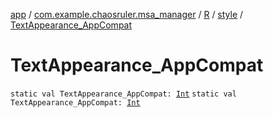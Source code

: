 [app](../../../index.md) / [com.example.chaosruler.msa_manager](../../index.md) / [R](../index.md) / [style](index.md) / [TextAppearance_AppCompat](.)

# TextAppearance_AppCompat

`static val TextAppearance_AppCompat: `[`Int`](https://kotlinlang.org/api/latest/jvm/stdlib/kotlin/-int/index.html)
`static val TextAppearance_AppCompat: `[`Int`](https://kotlinlang.org/api/latest/jvm/stdlib/kotlin/-int/index.html)